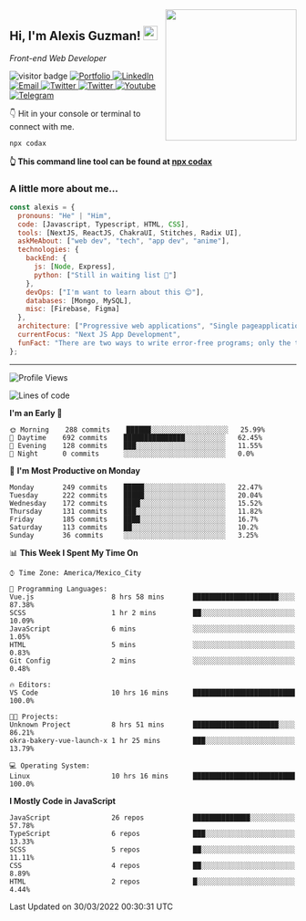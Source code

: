 <img align='right' src="https://media.giphy.com/media/M9gbBd9nbDrOTu1Mqx/giphy.gif" width="230">
<h2>Hi, I'm Alexis Guzman! <img src="https://media.giphy.com/media/hvRJCLFzcasrR4ia7z/giphy.gif" width="25px"></h2>
<p><em>Front-end Web Developer</em></p>

<p>
  <img src="https://visitor-badge.glitch.me/badge?page_id=a12989x.a12989x&left_color=black&right_color=gray" alt="visitor badge"/>
  <a href='https://www.codingcodax.dev/' target='_blank'>
    <img alt='Portfolio' src='https://img.shields.io/badge/Portfolio-black?logo=vercel&style=flat-square'>
  </a>
  <a href='https://linkedin.com/in/codax/' target='_blank'>
    <img alt='LinkedIn' src='https://img.shields.io/badge/LinkedIn-black?logo=LinkedIn&style=flat-square'>
  </a>
  <a href='mailto:codaxtech@gmail.com' target='_blank'>
    <img alt='Email' src='https://img.shields.io/badge/Email-black?logo=Gmail&style=flat-square'>
  </a>
  <a href='https://twitter.com/codingcodax' target='_blank'>
    <img alt='Twitter' src='https://img.shields.io/badge/Twitter-black?logo=Twitter&style=flat-square'>
  </a>
  <a href='https://www.instagram.com/codingcodax/' target='_blank'>
    <img alt='Twitter' src='https://img.shields.io/badge/Instagram-black?logo=Instagram&style=flat-square'>
  </a>
  <a href='https://www.youtube.com/channel/UCMY0GhV1HuX4XdbgalC77VQ' target='_blank'>
    <img alt='Youtube' src='https://img.shields.io/badge/YouTube-black?logo=Youtube&style=flat-square'>
  </a>
  <a href='https://t.me/codingcodax' target='_blank'>
    <img alt='Telegram' src='https://img.shields.io/badge/Telegram-black?logo=Telegram&logoColor=ffffff&style=flat-square'>
  </a>
</p>

👇 Hit in your console or terminal to connect with me.

```bash
npx codax
```
**👆 This command line tool can be found at [npx codax](https://github.com/a12989x/npx-codax)**

<h3>A little more about me...</h3>

```javascript
const alexis = {
  pronouns: "He" | "Him",
  code: [Javascript, Typescript, HTML, CSS],
  tools: [NextJS, ReactJS, ChakraUI, Stitches, Radix UI],
  askMeAbout: ["web dev", "tech", "app dev", "anime"],
  technologies: {
    backEnd: {
      js: [Node, Express],
      python: ["Still in waiting list 🥲"]
    },
    devOps: ["I'm want to learn about this 😊"],
    databases: [Mongo, MySQL],
    misc: [Firebase, Figma]
  },
  architecture: ["Progressive web applications", "Single pageapplications"],
  currentFocus: "Next JS App Development",
  funFact: "There are two ways to write error-free programs; only the third one works"
};
```

---

<!--START_SECTION:waka-->
![Profile Views](http://img.shields.io/badge/Profile%20Views-35-blue)

![Lines of code](https://img.shields.io/badge/From%20Hello%20World%20I%27ve%20Written-1%20Million%20lines%20of%20code-blue)

**I'm an Early 🐤** 

```text
🌞 Morning    288 commits    ██████░░░░░░░░░░░░░░░░░░░   25.99% 
🌆 Daytime    692 commits    ███████████████░░░░░░░░░░   62.45% 
🌃 Evening    128 commits    ███░░░░░░░░░░░░░░░░░░░░░░   11.55% 
🌙 Night      0 commits      ░░░░░░░░░░░░░░░░░░░░░░░░░   0.0%

```
📅 **I'm Most Productive on Monday** 

```text
Monday       249 commits    █████░░░░░░░░░░░░░░░░░░░░   22.47% 
Tuesday      222 commits    █████░░░░░░░░░░░░░░░░░░░░   20.04% 
Wednesday    172 commits    ████░░░░░░░░░░░░░░░░░░░░░   15.52% 
Thursday     131 commits    ███░░░░░░░░░░░░░░░░░░░░░░   11.82% 
Friday       185 commits    ████░░░░░░░░░░░░░░░░░░░░░   16.7% 
Saturday     113 commits    ██░░░░░░░░░░░░░░░░░░░░░░░   10.2% 
Sunday       36 commits     ░░░░░░░░░░░░░░░░░░░░░░░░░   3.25%

```


📊 **This Week I Spent My Time On** 

```text
⌚︎ Time Zone: America/Mexico_City

💬 Programming Languages: 
Vue.js                   8 hrs 58 mins       █████████████████████░░░░   87.38% 
SCSS                     1 hr 2 mins         ██░░░░░░░░░░░░░░░░░░░░░░░   10.09% 
JavaScript               6 mins              ░░░░░░░░░░░░░░░░░░░░░░░░░   1.05% 
HTML                     5 mins              ░░░░░░░░░░░░░░░░░░░░░░░░░   0.83% 
Git Config               2 mins              ░░░░░░░░░░░░░░░░░░░░░░░░░   0.48%

🔥 Editors: 
VS Code                  10 hrs 16 mins      █████████████████████████   100.0%

🐱‍💻 Projects: 
Unknown Project          8 hrs 51 mins       █████████████████████░░░░   86.21% 
okra-bakery-vue-launch-x 1 hr 25 mins        ███░░░░░░░░░░░░░░░░░░░░░░   13.79%

💻 Operating System: 
Linux                    10 hrs 16 mins      █████████████████████████   100.0%

```

**I Mostly Code in JavaScript** 

```text
JavaScript               26 repos            ██████████████░░░░░░░░░░░   57.78% 
TypeScript               6 repos             ███░░░░░░░░░░░░░░░░░░░░░░   13.33% 
SCSS                     5 repos             ██░░░░░░░░░░░░░░░░░░░░░░░   11.11% 
CSS                      4 repos             ██░░░░░░░░░░░░░░░░░░░░░░░   8.89% 
HTML                     2 repos             █░░░░░░░░░░░░░░░░░░░░░░░░   4.44%

```



 Last Updated on 30/03/2022 00:30:31 UTC
<!--END_SECTION:waka-->
